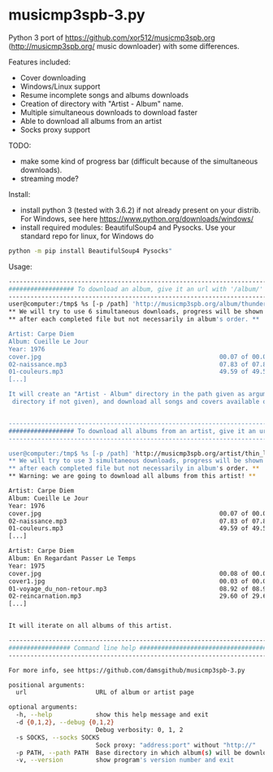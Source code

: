 # musicmp3spb-3.py
Python 3 port of https://github.com/xor512/musicmp3spb.org (http://musicmp3spb.org/ music downloader) with some differences.

Features included:
* Cover downloading
* Windows/Linux support
* Resume incomplete songs and albums downloads
* Creation of directory with "Artist - Album" name.
* Multiple simultaneous downloads to download faster
* Able to download all albums from an artist
* Socks proxy support


TODO:
* make some kind of progress bar (difficult because of the simultaneous downloads).
* streaming mode?

Install:
* install python 3 (tested with 3.6.2) if not already present on your distrib. For Windows, see here https://www.python.org/downloads/windows/
* install required modules: BeautifulSoup4 and Pysocks. Use your standard repo for linux, for Windows do 
```sh
python -m pip install BeautifulSoup4 Pysocks"
```

Usage:

```sh
------------------------------------------------------------------------------------------------------------------
################## To download an album, give it an url with '/album/' in it #####################################
------------------------------------------------------------------------------------------------------------------
user@computer:/tmp$ %s [-p /path] 'http://musicmp3spb.org/album/thunder_and_lightning.html'
** We will try to use 6 simultaneous downloads, progress will be shown **
** after each completed file but not necessarily in album's order. **

Artist: Carpe Diem
Album: Cueille Le Jour
Year: 1976
cover.jpg                                                 00.07 of 00.07 MB [100%] (file downloaded and complete)
02-naissance.mp3                                          07.83 of 07.83 MB [100%] (file downloaded and complete)
01-couleurs.mp3                                           49.59 of 49.59 MB [100%] (file downloaded and complete)
[...]

It will create an "Artist - Album" directory in the path given as argument (or else in current
 directory if not given), and download all songs and covers available on that page.


------------------------------------------------------------------------------------------------------------------
################## To download all albums from an artist, give it an url with '/artist/' in it ###################
------------------------------------------------------------------------------------------------------------------

user@computer:/tmp$ %s [-p /path] 'http://musicmp3spb.org/artist/thin_lizzy.html'
** We will try to use 3 simultaneous downloads, progress will be shown **
** after each completed file but not necessarily in album's order. **
** Warning: we are going to download all albums from this artist! **

Artist: Carpe Diem
Album: Cueille Le Jour
Year: 1976
cover.jpg                                                 00.07 of 00.07 MB [100%] (file downloaded and complete)
02-naissance.mp3                                          07.83 of 07.83 MB [100%] (file downloaded and complete)
01-couleurs.mp3                                           49.59 of 49.59 MB [100%] (file downloaded and complete)
[...]

Artist: Carpe Diem
Album: En Regardant Passer Le Temps
Year: 1975
cover.jpg                                                 00.08 of 00.08 MB [100%] (file downloaded and complete)
cover1.jpg                                                00.03 of 00.03 MB [100%] (file downloaded and complete)
01-voyage_du_non-retour.mp3                               08.92 of 08.92 MB [100%] (file downloaded and complete)
02-reincarnation.mp3                                      29.60 of 29.60 MB [100%] (file downloaded and complete)
[...]


It will iterate on all albums of this artist.

------------------------------------------------------------------------------------------------------------------
################# Command line help ##############################################################################
------------------------------------------------------------------------------------------------------------------

For more info, see https://github.com/damsgithub/musicmp3spb-3.py

positional arguments:
  url                   URL of album or artist page

optional arguments:
  -h, --help            show this help message and exit
  -d {0,1,2}, --debug {0,1,2}
                        Debug verbosity: 0, 1, 2
  -s SOCKS, --socks SOCKS
                        Sock proxy: "address:port" without "http://"
  -p PATH, --path PATH  Base directory in which album(s) will be downloaded. Defaults to current directory
  -v, --version         show program's version number and exit
```
